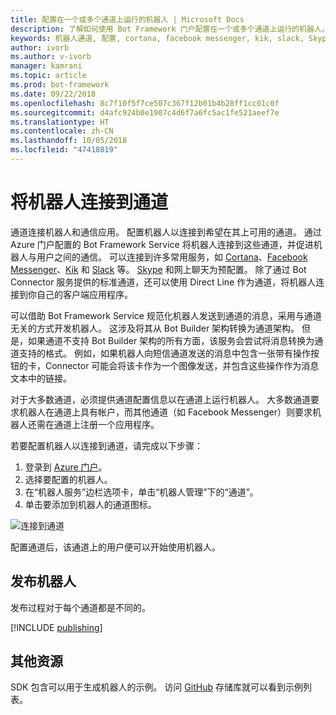 ```yaml
---
title: 配置在一个或多个通道上运行的机器人 | Microsoft Docs
description: 了解如何使用 Bot Framework 门户配置在一个或多个通道上运行的机器人。
keywords: 机器人通道, 配置, cortana, facebook messenger, kik, slack, Skype, Azure 门户
author: ivorb
ms.author: v-ivorb
manager: kamrani
ms.topic: article
ms.prod: bot-framework
ms.date: 09/22/2018
ms.openlocfilehash: 8c7f10f5f7ce507c367f12b01b4b28ff1cc01c0f
ms.sourcegitcommit: d4afc924b0e1907c4d6f7a6fc5ac1fe521aeef7e
ms.translationtype: HT
ms.contentlocale: zh-CN
ms.lasthandoff: 10/05/2018
ms.locfileid: "47418819"
---
```

# <a name="connect-a-bot-to-channels"></a>将机器人连接到通道

通道连接机器人和通信应用。 配置机器人以连接到希望在其上可用的通道。 通过 Azure 门户配置的 Bot Framework Service 将机器人连接到这些通道，并促进机器人与用户之间的通信。 可以连接到许多常用服务，如 [Cortana](bot-service-channel-connect-cortana.md)、[Facebook Messenger](bot-service-channel-connect-facebook.md)、[Kik](bot-service-channel-connect-kik.md) 和 [Slack](bot-service-channel-connect-slack.md) 等。 [Skype](https://dev.skype.com/bots) 和网上聊天为预配置。 除了通过 Bot Connector 服务提供的标准通道，还可以使用 Direct Line 作为通道，将机器人连接到你自己的客户端应用程序。

可以借助 Bot Framework Service 规范化机器人发送到通道的消息，采用与通道无关的方式开发机器人。 这涉及将其从 Bot Builder 架构转换为通道架构。 但是，如果通道不支持 Bot Builder 架构的所有方面，该服务会尝试将消息转换为通道支持的格式。 例如，如果机器人向短信通道发送的消息中包含一张带有操作按钮的卡，Connector 可能会将该卡作为一个图像发送，并包含这些操作作为消息文本中的链接。



对于大多数通道，必须提供通道配置信息以在通道上运行机器人。 大多数通道要求机器人在通道上具有帐户，而其他通道（如 Facebook Messenger）则要求机器人还需在通道上注册一个应用程序。

若要配置机器人以连接到通道，请完成以下步骤：

1. 登录到 <a href="https://portal.azure.com" target="_blank">Azure 门户</a>。
1. 选择要配置的机器人。
3. 在“机器人服务”边栏选项卡，单击“机器人管理”下的“通道”。
4. 单击要添加到机器人的通道图标。

![连接到通道](./media/channels/connect-to-channels.png)

配置通道后，该通道上的用户便可以开始使用机器人。

## <a name="publish-a-bot"></a>发布机器人

发布过程对于每个通道都是不同的。

[!INCLUDE [publishing](./includes/snippet-publish-to-channel.md)]

## <a name="additional-resources"></a>其他资源
SDK 包含可以用于生成机器人的示例。 访问 [GitHub](https://github.com/Microsoft/BotBuilder-samples) 存储库就可以看到示例列表。
